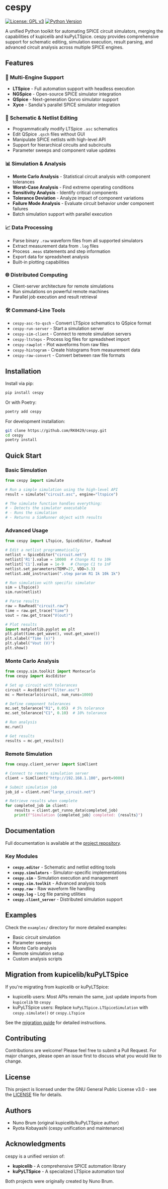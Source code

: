 # cespy

[![License: GPL v3](https://img.shields.io/badge/License-GPLv3-blue.svg)](https://www.gnu.org/licenses/gpl-3.0)
[![Python Version](https://img.shields.io/badge/python-3.10%2B-blue)](https://www.python.org/downloads/)

A unified Python toolkit for automating SPICE circuit simulators, merging the capabilities of kupicelib and kuPyLTSpice. cespy provides comprehensive support for schematic editing, simulation execution, result parsing, and advanced circuit analysis across multiple SPICE engines.

## Features

### 🔧 **Multi-Engine Support**

- **LTSpice** - Full automation support with headless execution
- **NGSpice** - Open-source SPICE simulator integration
- **QSpice** - Next-generation Qorvo simulator support
- **Xyce** - Sandia's parallel SPICE simulator integration

### 📝 **Schematic & Netlist Editing**

- Programmatically modify LTSpice `.asc` schematics
- Edit QSpice `.qsch` files without GUI
- Manipulate SPICE netlists with high-level API
- Support for hierarchical circuits and subcircuits
- Parameter sweeps and component value updates

### 📊 **Simulation & Analysis**

- **Monte Carlo Analysis** - Statistical circuit analysis with component tolerances
- **Worst-Case Analysis** - Find extreme operating conditions
- **Sensitivity Analysis** - Identify critical components
- **Tolerance Deviation** - Analyze impact of component variations
- **Failure Mode Analysis** - Evaluate circuit behavior under component failures
- Batch simulation support with parallel execution

### 📈 **Data Processing**

- Parse binary `.raw` waveform files from all supported simulators
- Extract measurement data from `.log` files
- Process `.meas` statements and step information
- Export data for spreadsheet analysis
- Built-in plotting capabilities

### 🌐 **Distributed Computing**

- Client-server architecture for remote simulations
- Run simulations on powerful remote machines
- Parallel job execution and result retrieval

### 🛠️ **Command-Line Tools**

- `cespy-asc-to-qsch` - Convert LTSpice schematics to QSpice format
- `cespy-run-server` - Start a simulation server
- `cespy-sim-client` - Connect to remote simulation servers
- `cespy-ltsteps` - Process log files for spreadsheet import
- `cespy-rawplot` - Plot waveforms from raw files
- `cespy-histogram` - Create histograms from measurement data
- `cespy-raw-convert` - Convert between raw file formats

## Installation

Install via pip:

```bash
pip install cespy
```

Or with Poetry:

```bash
poetry add cespy
```

For development installation:

```bash
git clone https://github.com/RK0429/cespy.git
cd cespy
poetry install
```

## Quick Start

### Basic Simulation

```python
from cespy import simulate

# Run a simple simulation using the high-level API
result = simulate("circuit.asc", engine="ltspice")

# The simulate function handles everything:
# - Detects the simulator executable
# - Runs the simulation
# - Returns a SimRunner object with results
```

### Advanced Usage

```python
from cespy import LTspice, SpiceEditor, RawRead

# Edit a netlist programmatically
netlist = SpiceEditor("circuit.net")
netlist['R1'].value = 10000  # Change R1 to 10k
netlist['C1'].value = 1e-9   # Change C1 to 1nF
netlist.set_parameters(TEMP=27, VDD=3.3)
netlist.add_instruction(".step param R1 1k 10k 1k")

# Run simulation with specific simulator
sim = LTspice()
sim.run(netlist)

# Parse results
raw = RawRead("circuit.raw")
time = raw.get_trace("time")
vout = raw.get_trace("V(out)")

# Plot results
import matplotlib.pyplot as plt
plt.plot(time.get_wave(), vout.get_wave())
plt.xlabel("Time (s)")
plt.ylabel("Vout (V)")
plt.show()
```

### Monte Carlo Analysis

```python
from cespy.sim.toolkit import Montecarlo
from cespy import AscEditor

# Set up circuit with tolerances
circuit = AscEditor("filter.asc")
mc = Montecarlo(circuit, num_runs=1000)

# Define component tolerances
mc.set_tolerance("R1", 0.05)  # 5% tolerance
mc.set_tolerance("C1", 0.10)  # 10% tolerance

# Run analysis
mc.run()

# Get results
results = mc.get_results()
```

### Remote Simulation

```python
from cespy.client_server import SimClient

# Connect to remote simulation server
client = SimClient("http://192.168.1.100", port=9000)

# Submit simulation job
job_id = client.run("large_circuit.net")

# Retrieve results when complete
for completed_job in client:
    results = client.get_runno_data(completed_job)
    print(f"Simulation {completed_job} completed: {results}")
```

## Documentation

Full documentation is available at the [project repository](https://github.com/RK0429/cespy).

### Key Modules

- **`cespy.editor`** - Schematic and netlist editing tools
- **`cespy.simulators`** - Simulator-specific implementations
- **`cespy.sim`** - Simulation execution and management
- **`cespy.sim.toolkit`** - Advanced analysis tools
- **`cespy.raw`** - Raw waveform file handling
- **`cespy.log`** - Log file parsing utilities
- **`cespy.client_server`** - Distributed simulation support

## Examples

Check the `examples/` directory for more detailed examples:

- Basic circuit simulation
- Parameter sweeps
- Monte Carlo analysis
- Remote simulation setup
- Custom analysis scripts

## Migration from kupicelib/kuPyLTSpice

If you're migrating from kupicelib or kuPyLTSpice:

- kupicelib users: Most APIs remain the same, just update imports from `kupicelib` to `cespy`
- kuPyLTSpice users: Replace `kuPyLTSpice.LTSpiceSimulation` with `cespy.simulate()` or `cespy.LTspice`

See the [migration guide](docs/migration_guide.md) for detailed instructions.

## Contributing

Contributions are welcome! Please feel free to submit a Pull Request. For major changes, please open an issue first to discuss what you would like to change.

## License

This project is licensed under the GNU General Public License v3.0 - see the [LICENSE](LICENSE) file for details.

## Authors

- Nuno Brum (original kupicelib/kuPyLTSpice author)
- Ryota Kobayashi (cespy unification and maintenance)

## Acknowledgments

cespy is a unified version of:

- **kupicelib** - A comprehensive SPICE automation library
- **kuPyLTSpice** - A specialized LTSpice automation tool

Both projects were originally created by Nuno Brum.

